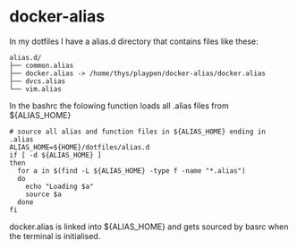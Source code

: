 # docker-alias

In my dotfiles I have a alias.d directory that contains files like these:

```
alias.d/
├── common.alias
├── docker.alias -> /home/thys/playpen/docker-alias/docker.alias
├── dvcs.alias
└── vim.alias
```

In the bashrc the folowing function loads all .alias files from ${ALIAS_HOME}


```
# source all alias and function files in ${ALIAS_HOME} ending in .alias
ALIAS_HOME=${HOME}/dotfiles/alias.d 
if [ -d ${ALIAS_HOME} ]
then
  for a in $(find -L ${ALIAS_HOME} -type f -name "*.alias")
  do
    echo "Loading $a"
    source $a
  done
fi
```

docker.alias is linked into ${ALIAS_HOME} and gets sourced by basrc when the terminal is initialised.


